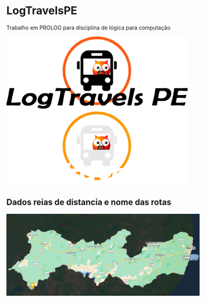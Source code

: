# LogTravelsPE
Trabalho em PROLOG para disciplina de lógica para computação 

![logo LogTravels for LightMode](assets/logoLogTravels.png#gh-light-mode-only)
![logo LogTravels for DarkMode](assets/logoLogTravelsWhite.png#gh-dark-mode-only)

 ## Dados reias de distancia e nome das rotas 

 ![Pernambuco](assets/mapPernambuco.png)